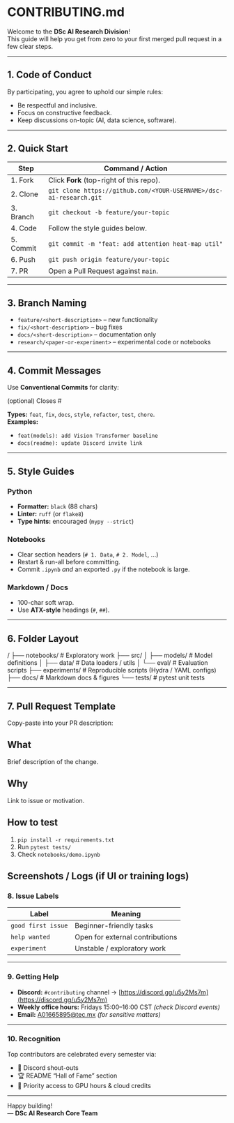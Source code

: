 # CONTRIBUTING.md

Welcome to the **DSc AI Research Division**!  
This guide will help you get from zero to your first merged pull request in a few clear steps.

---

## 1. Code of Conduct
By participating, you agree to uphold our simple rules:

- Be respectful and inclusive.  
- Focus on constructive feedback.  
- Keep discussions on-topic (AI, data science, software).  

---

## 2. Quick Start

| Step | Command / Action |
|------|------------------|
| 1. Fork | Click **Fork** (top-right of this repo). |
| 2. Clone | `git clone https://github.com/<YOUR-USERNAME>/dsc-ai-research.git` |
| 3. Branch | `git checkout -b feature/your-topic` |
| 4. Code | Follow the style guides below. |
| 5. Commit | `git commit -m "feat: add attention heat-map util"` |
| 6. Push | `git push origin feature/your-topic` |
| 7. PR | Open a Pull Request against `main`. |

---

## 3. Branch Naming
- `feature/<short-description>` – new functionality  
- `fix/<short-description>` – bug fixes  
- `docs/<short-description>` – documentation only  
- `research/<paper-or-experiment>` – experimental code or notebooks  

---

## 4. Commit Messages
Use **Conventional Commits** for clarity:
<type><scope><subject>
<body> (optional)
Closes #<issue-number>


**Types:** `feat`, `fix`, `docs`, `style`, `refactor`, `test`, `chore`.  
**Examples:**  
- `feat(models): add Vision Transformer baseline`  
- `docs(readme): update Discord invite link`  

---

## 5. Style Guides

### Python
- **Formatter:** `black` (88 chars)  
- **Linter:** `ruff` (or `flake8`)  
- **Type hints:** encouraged (`mypy --strict`)  

### Notebooks
- Clear section headers (`# 1. Data`, `# 2. Model`, …)  
- Restart & run-all before committing.  
- Commit `.ipynb` *and* an exported `.py` if the notebook is large.

### Markdown / Docs
- 100-char soft wrap.  
- Use **ATX-style** headings (`#`, `##`).  

---

## 6. Folder Layout
/
├── notebooks/          # Exploratory work
├── src/
│   ├── models/         # Model definitions
│   ├── data/           # Data loaders / utils
│   └── eval/           # Evaluation scripts
├── experiments/        # Reproducible scripts (Hydra / YAML configs)
├── docs/               # Markdown docs & figures
└── tests/              # pytest unit tests

---

## 7. Pull Request Template
Copy-paste into your PR description:

## What
Brief description of the change.

## Why
Link to issue or motivation.

## How to test
1. `pip install -r requirements.txt`
2. Run `pytest tests/`
3. Check `notebooks/demo.ipynb`

## Screenshots / Logs (if UI or training logs)

### 8. Issue Labels

| Label | Meaning |
|-------|---------|
| `good first issue` | Beginner-friendly tasks |
| `help wanted` | Open for external contributions |
| `experiment` | Unstable / exploratory work |

---

### 9. Getting Help

- **Discord:** `#contributing` channel → [https://discord.gg/u5y2Ms7m](https://discord.gg/u5y2Ms7m)  
- **Weekly office hours:** Fridays 15:00–16:00 CST *(check Discord events)*  
- **Email:** [A01665895@tec.mx](mailto:A01665895@tec.mx) *(for sensitive matters)*

---

### 10. Recognition

Top contributors are celebrated every semester via:

- 🎉 Discord shout-outs  
- 🏆 README “Hall of Fame” section  
- 🚀 Priority access to GPU hours & cloud credits  

---

Happy building!  
— **DSc AI Research Core Team**

